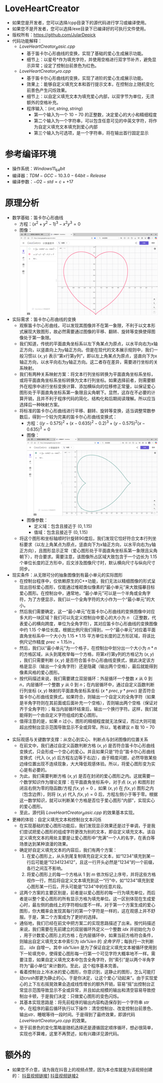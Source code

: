 # LoveHeartCreator
- 如果您是开发者，您可以选择/cpp目录下的源代码进行学习或编译使用。
- 如果您不是开发者，您可以选择/exe目录下已编译好的可执行文件使用。
- 版权所有：https://github.com/JularDepick
- 代码功能解释：
    - $LoveHeartCreator_Basic.cpp$
        - 基于笛卡尔心形曲线的变换，实现了基础的爱心生成展示功能。
        - 细节上：以星号*作为填充字符，并使用空格进行双字节补齐，避免显示异常；设定了控制台前景色为红色。
    - $LoveHeartCreator_Pro.cpp$
        - 基于笛卡尔心形曲线的变换，实现了进阶的爱心生成展示功能。
        - 效果上：能够自定义填充文本和首行提示文本，在控制台上随机变化前景色产生闪烁效果。
        - 细节上：以自定义填充文本为填充爱心内部，以双字节为单位，无须额外的空格补充。
        - 程序输入：$(int,string,string)$
            - 第一个输入为一个 $10-70$ 的正整数，决定爱心的大小和精细程度
            - 第二个输入为一个字符串，可以包含任意可见的中英文字符，将作为自定义填充文本填充到爱心内部
            - 第三个输入为可选项，是一个字符串，将在输出首行固定显示

# 参考编译环境
- 操作系统：$Windows11_64bit$
- 编译器：$TDM-GCC-10.3.0-64bit-Release$
- 编译参数：$-O2 -std=c++17$

# 原理分析
- 数学基础：笛卡尔心形曲线
    - 方程：$(x^2+y^2-1)^3-x^2y^3=0$
    - 图像：![笛卡尔心形曲线-原版](./pic/笛卡尔心形曲线-原版.png)
- 实际需求：笛卡尔心形曲线的变换
    - 观察笛卡尔心形曲线，可以发现其图像并不在第一象限，不利于以文本形式展现大致图形，故必然需要通过图像的平移、翻转、旋转等变换使得图像处于第一象限。
    - 我们知道，传统的平面直角坐标系以左下角某点为原点，以水平向右为x轴正方向，以竖直向上为y轴正方向。但是在现代的文本展示规则中，我们一般习惯以 $(x,y)$ 表示“第x行第y列”，即以左上角某点为原点，竖直向下为x轴正方向，以水平向右为y轴正方向。这二者存在差异，需要进行坐标的关系映射。
    - 我们有两种关系映射方案：将文本行列坐标转换为平面直角坐标系坐标，或将平面直角坐标系坐标转换为文本行列坐标。如果选择前者，则需要额外在程序中进行坐标变换计算、添加横纵向的位移修正常量，以保证爱心图形处于平面直角坐标系第一象限且尖角朝下。显然，这存在不必要的计算开销，且并不利于程序代码的简化、结构化和后期阅读理解。所以应当选择后一种映射方案。
    - 将标准的笛卡尔心形曲线进行平移、翻转、旋转等变换，适当调整常数参数后，得到一个较为完美的笛卡尔心形曲线变换式：
        - 方程：$((y-0.575)^2+(x-0.635)^2-0.2)^3+(y-0.575)^2(x-0.635)^3=0$
        - 图像：![笛卡尔心形曲线-需求变换](./pic/笛卡尔心形曲线-需求变换.png)
        - 图像参数：
            - 定义域：包含且接近于 $(0,1.15)$
            - 值域：包含且接近于 $(0,1.15)$
    - 将这个图形和坐标轴顺时针旋转90度后，我们发现它恰好符合文本行列坐标要求（以左上角某点为原点，竖直向下为x轴正方向，以水平向右为y轴正方向），且图形显示正常（爱心图形处于平面直角坐标系第一象限且尖角朝下），符合要求。需要注意，该图像所占区域大致包含于一个边长为 $1.15$ 个单位长度的正方形中，后文涉及图像尺寸时，默认横向尺寸与纵向尺寸同步。
- 现实条件：从无限可分的抽象图像到有最小单元的实际图形
    - 在控制台程序中，仅依赖原生的C++功能，我们无法以精细图像的形式呈现出目标爱心图形，仅能通过堆砌类似像素的“最小单元”来大致描摹目标爱心图形。在控制台中，通常地，“最小单元”可以是一个半角或全角字符，为了方便显示，我们以一个全角字符的大小作为一个“最小单元”的大小。
    - 然后我们需要确定，这一“最小单元”在笛卡尔心形曲线的变换图像中对应多大的一块区域？我们可以先定义控制台中爱心的大小为 $n$ （正整数，代表爱心的横向跨度，单位为全角字符），其对应笛卡尔心形曲线的变换图像中约 $1.15$ 个单位长度。根据比例尺我们得到，一个“最小单元”对应着平面直角坐标系中一个大小为 $1.15*1.15$ 平方单位长度的正方形区域，将该比例尺记作精度 $prec=1.15/n$ 。
    - 然后，我们以“最小单元”为一个格子，在控制台中划分出一个大小为 $n*n$ 的方格区域，从头到尾枚举每一个方格，将第x行第y列的方格记为 $(x,y)$ ，我们只需要判断 $(x,y)$ 是否符合笛卡尔心形曲线变换式，据此决定该方格是显示（输出一个全角字符）还是隐藏（输出两个空格），最后就能得到像素风格的爱心图形。
    - 按代码描述来说，我们需要建立双层循环：外层循环一个整数 $x$ 从 $0$ 到 $n$，内层循环一个整数 $y$ 从 $0$ 到 $n$；在内层循环中，通过自定义函数判断行列坐标 $(x,y)$ 映射的平面直角坐标系坐标 $(x*prec,y*prec)$ 是否符合笛卡尔心形曲线变换式，如果符合，则输出一个自定义的全角字符（如果是半角字符则在其前面或后面补充一个空格），否则输出两个空格（保证对齐于全角字符）；每当内层循环结束后，输出一个换行字符。这样，我们就能得到一个由自定义字符组成的爱心图形。
    - 值得注意的是，如果 $n$ 过小，图形的精细程度就无法保证，而过大则可能超出控制台显示范围导致显示不全或异常。所以，笔者建议 $n$ 取 $10-70$ 。
- 实际观感与关键数学支撑：从空心到实心、判断点与封闭图像的位置关系
    - 在前文中，我们通过自定义函数判断方格 $(x,y)$ 是否符合笛卡尔心形曲线变换式，只会形成一个空心的爱心。并且如果只是“符合”笛卡尔心形曲线变换式（代入 $(x,y)$ 后方程左边等于右边），由于精度问题，必然导致某些边缘位置出现不连续现象，大大降低观感体验。所以，将爱心图形变为实心是有必要的。
    - 为此，我们需要判断方格 $(x,y)$ 是否在封闭的爱心图形之内。这就需要一个数学知识作为理论支撑：在平面直角坐标系中，对于点 $(x,y)$ 和图形封闭且右侧为零的隐函数/方程 $f(x,y)=0$ ，如果 $(x,y)$ 在 $f(x,y)$ 图形之内（包含边界），则将 $(x,y)$ 代入 $f(x,y)=0$ 后，方程左侧小于等于零。根据这一数学知识，就可以判断某个方格是否位于爱心图形“内部”，实现实心的爱心图形。
    - 至此，源代码 $LoveHeartCreator_Basic.cpp$ 的效果基本实现。
- 更棒的体验：自定义填充文本和控制台文本闪烁
    - 在实现基础的爱心图形功能后，我们发现显示效果还是过于单调，于是我们尝试把爱心图形的组成字符更改为别的文本，即自定义填充文本。该自定义填充文本的用处主要是让爱心图形中“充满”一个人的名字，在表白等场景达到某种浪漫的效果。
    - 确定好自定义填充文本的内容后，我们有两个方案：
        1. 在爱心图形上，从头到尾复制填充自定义文本，如“1234”填充到某一行后可能是“1234123412”，且这一行开头必然是“1234”的一个前缀，各行之间互不影响。
        2. 将爱心图形上的每一个方格从 $1$ 到 $m$ 依次标记上序号，并将这些方格视作一行，然后将自定义文本填充到这一“行”中，如“1234”填充到爱心图形某一行后，开头可能是“1234”中的任意片段。
    - 这两个方案的主要区别是，前者是以爱心图形的每一行为填充单位，而后者是以整个爱心图形的所有显示方格为填充单位。这一区别体现在生成爱心时，最左侧的曲线上的字符相似度不一样。对于第一个方案生成的爱心图形，你大概率会发现其每行的第一个字符是一样的，这在观感上并不舒服。于是，第二个方案成为了更好的选择。
    - 通俗地，我们已经在前文中把方案二的实现思路描述了出来。按代码描述来说，我们需要在先前建立的双层循环外定义一个整数 $idx$ 并初始化为 $0$ ，用于计数爱心图形上的方格；在内层循环中，如果当前方格符合条件，则输出自定义填充文本中索引为 $idx\%len$ 的 $全角字符$；每执行一次判断后， $idx$ 自增一。其中 $idx\%len$ 是为了保证自定义填充文本被循环使用到下一轮填充中，使得爱心图形每一行第一个可见字符大概率地不一样。需要注意，如果自定义填充文本中包含全角字符，则“索引”是以两个半角字符为“最小单位”来计数的。至此，这个程序基本完善。
    - 看着控制台上冷冰冰的爱心图形，你意识到，这静止的图形，怎么可能打动crush那更为静止的心。于是你决定，让这个爱心“动起来”。由于实现爱心的上下左右摇晃效果会造成线性增长的额外开销，容易“摇”出控制台正常显示范围导致显示不全或异常，并且如此规模的输出和清空容易导致控制台卡顿，于是我们决定：只做爱心图形的变色闪烁。
    - 其基本实现思路是：将先前程序的输出内容构造保存到一个字符串 $str$ 中，在程序的最后循环执行以下操作：清空控制台、改变控制台前景色、输出$str$、睡眠等待一段时间。于是得到了最终效果，即源代码 $LoveHeartCreator_Pro.cpp$ 的效果。
    - 至于前景色的变化策略是随机选择还是遵循固定顺序循环，想必很简单，实现也不算难，这里不再赘述，如有兴趣详见源代码。

# 额外的
- 如果您不介意，请为我在抖音上的视频点赞，因为本仓库就是为该视频创建的：
[抖音视频链接1](https://v.douyin.com/iw5d6BfC53c)
[抖音视频链接2](https://v.douyin.com/u5ysok6dadA)
